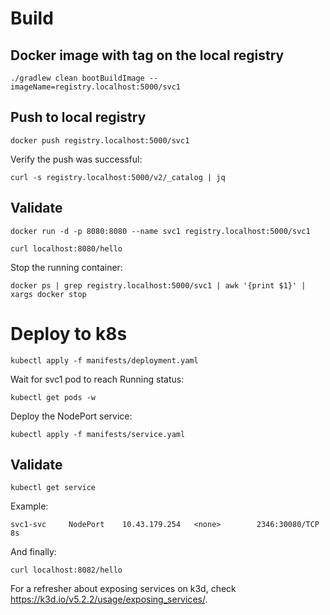 # Build
## Docker image with tag on the local registry
```
./gradlew clean bootBuildImage --imageName=registry.localhost:5000/svc1
```
## Push to local registry
```
docker push registry.localhost:5000/svc1
```
Verify the push was successful:
```
curl -s registry.localhost:5000/v2/_catalog | jq
```
## Validate
```
docker run -d -p 8080:8080 --name svc1 registry.localhost:5000/svc1
```
```
curl localhost:8080/hello
```
Stop the running container:
```
docker ps | grep registry.localhost:5000/svc1 | awk '{print $1}' | xargs docker stop
```
# Deploy to k8s
```
kubectl apply -f manifests/deployment.yaml
```
Wait for svc1 pod to reach Running status:
```
kubectl get pods -w
```
Deploy the NodePort service:
```
kubectl apply -f manifests/service.yaml
```
## Validate
```
kubectl get service
```
Example:
```
svc1-svc     NodePort    10.43.179.254   <none>        2346:30080/TCP   8s
```
And finally:
```
curl localhost:8082/hello
```
For a refresher about exposing services on k3d, check  https://k3d.io/v5.2.2/usage/exposing_services/.